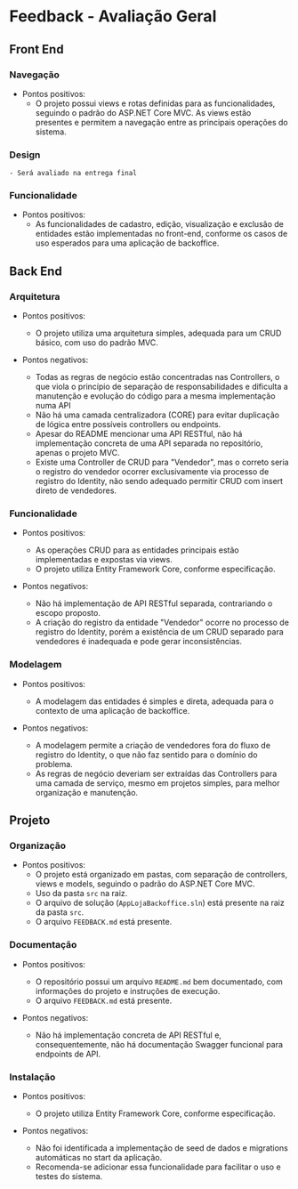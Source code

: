 # Feedback - Avaliação Geral

## Front End
### Navegação
  * Pontos positivos:
    - O projeto possui views e rotas definidas para as funcionalidades, seguindo o padrão do ASP.NET Core MVC. As views estão presentes e permitem a navegação entre as principais operações do sistema.

### Design
    - Será avaliado na entrega final

### Funcionalidade
  * Pontos positivos:
    - As funcionalidades de cadastro, edição, visualização e exclusão de entidades estão implementadas no front-end, conforme os casos de uso esperados para uma aplicação de backoffice.

## Back End
### Arquitetura
  * Pontos positivos:
    - O projeto utiliza uma arquitetura simples, adequada para um CRUD básico, com uso do padrão MVC.

  * Pontos negativos:
    - Todas as regras de negócio estão concentradas nas Controllers, o que viola o princípio de separação de responsabilidades e dificulta a manutenção e evolução do código para a mesma implementação numa API
    - Não há uma camada centralizadora (CORE) para evitar duplicação de lógica entre possíveis controllers ou endpoints.
    - Apesar do README mencionar uma API RESTful, não há implementação concreta de uma API separada no repositório, apenas o projeto MVC.
    - Existe uma Controller de CRUD para "Vendedor", mas o correto seria o registro do vendedor ocorrer exclusivamente via processo de registro do Identity, não sendo adequado permitir CRUD com insert direto de vendedores.

### Funcionalidade
  * Pontos positivos:
    - As operações CRUD para as entidades principais estão implementadas e expostas via views.
    - O projeto utiliza Entity Framework Core, conforme especificação.

  * Pontos negativos:
    - Não há implementação de API RESTful separada, contrariando o escopo proposto.
    - A criação do registro da entidade "Vendedor" ocorre no processo de registro do Identity, porém a existência de um CRUD separado para vendedores é inadequada e pode gerar inconsistências.

### Modelagem
  * Pontos positivos:
    - A modelagem das entidades é simples e direta, adequada para o contexto de uma aplicação de backoffice.

  * Pontos negativos:
    - A modelagem permite a criação de vendedores fora do fluxo de registro do Identity, o que não faz sentido para o domínio do problema.
    - As regras de negócio deveriam ser extraídas das Controllers para uma camada de serviço, mesmo em projetos simples, para melhor organização e manutenção.

## Projeto
### Organização
  * Pontos positivos:
    - O projeto está organizado em pastas, com separação de controllers, views e models, seguindo o padrão do ASP.NET Core MVC.
    - Uso da pasta `src` na raiz.
    - O arquivo de solução (`AppLojaBackoffice.sln`) está presente na raiz da pasta `src`.
    - O arquivo `FEEDBACK.md` está presente.

### Documentação
  * Pontos positivos:
    - O repositório possui um arquivo `README.md` bem documentado, com informações do projeto e instruções de execução.
    - O arquivo `FEEDBACK.md` está presente.

  * Pontos negativos:
    - Não há implementação concreta de API RESTful e, consequentemente, não há documentação Swagger funcional para endpoints de API.

### Instalação
  * Pontos positivos:
    - O projeto utiliza Entity Framework Core, conforme especificação.

  * Pontos negativos:
    - Não foi identificada a implementação de seed de dados e migrations automáticas no start da aplicação. 
    - Recomenda-se adicionar essa funcionalidade para facilitar o uso e testes do sistema.